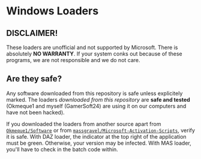 # Windows Loaders

## DISCLAIMER!

These loaders are unofficial and not supported by Microsoft. There is absolutely **NO WARRANTY**. If your system conks out because of these programs, we are not responsible and we do not care.

## Are they safe?

Any software downloaded from this repository is safe unless explicitely marked. The loaders *downloaded from this repository* are **safe and tested** (Okmeque1 and myself (GamerSoft24) are using it on our computers and have not been hacked).

If you downloaded the loaders from another source apart from [`Okmeque1/Software`](https://github.com/Okmeque1/Software) or from [`massgravel/Microsoft-Activation-Scripts`](https://github.com/massgravel/Microsoft-Activation-Scripts), verify it is safe. With DAZ loader, the indicator at the top right of the application must be green. Otherwise, your version may be infected. With MAS loader, you'll have to check in the batch code within.
                                                                                                                                                                                           
                                                                                                                                                                                           
